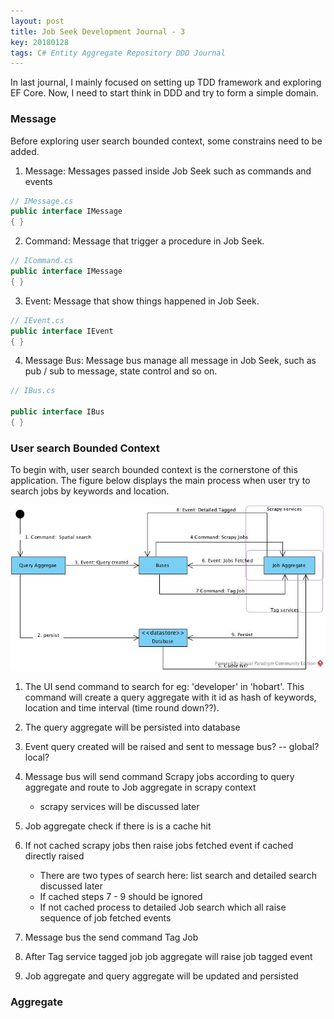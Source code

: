 ```yaml
---
layout: post
title: Job Seek Development Journal - 3
key: 20180128
tags: C# Entity Aggregate Repository DDD Journal
---
```


In last journal, I mainly focused on setting up TDD framework and exploring EF Core. Now, I need to start think in DDD and try to form a simple domain.

### Message

Before exploring user search bounded context, some constrains need to be added.

1. Message: Messages passed inside Job Seek such as commands and events

```cs
// IMessage.cs
public interface IMessage
{ }

```

2. Command: Message that trigger a procedure in Job Seek.

```cs
// ICommand.cs
public interface IMessage
{ }
```

3. Event: Message that show things happened in Job Seek.

```cs
// IEvent.cs
public interface IEvent
{ }
```

4. Message Bus: Message bus manage all message in Job Seek, such as pub / sub to message, state control and so on.

```cs
// IBus.cs

public interface IBus
{ }
```

### User search Bounded Context

To begin with, user search bounded context is the cornerstone of this application. The figure below displays the main process when user try to search jobs by keywords and location.

![User search Bounded Context](/assets/img/jobseek/user-query-bounded-context.jpg)

1. The UI send command to search for eg: 'developer' in 'hobart'. This command will create a query aggregate with it id as hash of keywords, location and time interval (time round down??).

2. The query aggregate will be persisted into database

3. Event query created will be raised and sent to message bus? -- global? local?

4. Message bus will send command Scrapy jobs according to query aggregate and route to Job aggregate in scrapy context
    * scrapy services will be discussed later

5. Job aggregate check if there is is a cache hit

6. If not cached scrapy jobs then raise jobs fetched event if cached directly raised
    * There are two types of search here: list search and detailed search discussed later
    * If cached steps 7 - 9 should be ignored
    * If not cached process to detailed Job search which all raise sequence of job fetched events

7. Message bus the send command Tag Job 

8. After Tag service tagged job job aggregate will raise job tagged event

9. Job aggregate and query aggregate will be updated and persisted


### Aggregate








